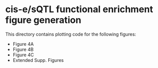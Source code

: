 # cis-e/sQTL functional enrichment figure generation

This directory contains plotting code for the following figures:

- Figure 4A
- Figure 4B
- Figure 4C
- Extended Supp. Figures
